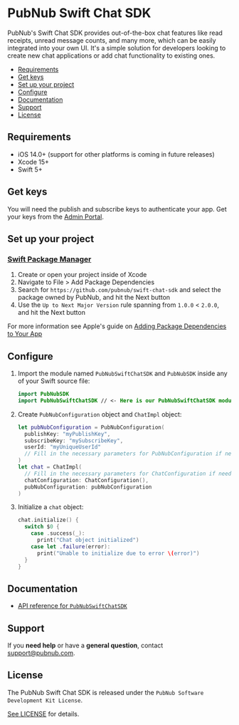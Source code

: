 # PubNub Swift Chat SDK

PubNub's Swift Chat SDK provides out-of-the-box chat features like read receipts, unread message counts, and many more, which can be easily integrated into your own UI. It's a simple solution for developers looking to create new chat applications or add chat functionality to existing ones.

* [Requirements](#requirements)
* [Get keys](#get-keys)
* [Set up your project](#set-up-your-project)
* [Configure](#configure)
* [Documentation](#documentation)
* [Support](#support)
* [License](#license)

## Requirements

* iOS 14.0+ (support for other platforms is coming in future releases)
* Xcode 15+
* Swift 5+

## Get keys

You will need the publish and subscribe keys to authenticate your app. Get your keys from the [Admin Portal](https://dashboard.pubnub.com/).

## Set up your project

### [Swift Package Manager](https://github.com/apple/swift-package-manager)

1. Create or open your project inside of Xcode
1. Navigate to File > Add Package Dependencies
1. Search for `https://github.com/pubnub/swift-chat-sdk` and select the package owned by PubNub, and hit the Next button
1. Use the `Up to Next Major Version` rule spanning from `1.0.0` < `2.0.0`, and hit the Next button

For more information see Apple's guide on [Adding Package Dependencies to Your App](https://developer.apple.com/documentation/xcode/adding_package_dependencies_to_your_app)

## Configure

1. Import the module named `PubNubSwiftChatSDK` and `PubNubSDK` inside any of your Swift source file:

    ```swift
    import PubNubSDK
    import PubNubSwiftChatSDK // <- Here is our PubNubSwiftChatSDK module import.
    ```

1. Create `PubNubConfiguration` object and `ChatImpl` object:

    ```swift
    let pubNubConfiguration = PubNubConfiguration(
      publishKey: "myPublishKey",
      subscribeKey: "mySubscribeKey",
      userId: "myUniqueUserId"
      // Fill in the necessary parameters for PubNubConfiguration if needed
    )
    let chat = ChatImpl(
      // Fill in the necessary parameters for ChatConfiguration if needed
      chatConfiguration: ChatConfiguration(),
      pubNubConfiguration: pubNubConfiguration
    )
    ```
    
2. Initialize a `chat` object:

    ```swift
    chat.initialize() {
      switch $0 {
        case .success(_):
          print("Chat object initialized")
        case let .failure(error):
          print("Unable to initialize due to error \(error)")
      }    
    }
    ```
    
## Documentation

* [API reference for `PubNubSwiftChatSDK`](https://www.pubnub.com/docs/chat/swift-chat-sdk/overview)

## Support

If you **need help** or have a **general question**, contact <support@pubnub.com>.

## License

The PubNub Swift Chat SDK is released under the `PubNub Software Development Kit License`.

[See LICENSE](https://github.com/pubnub/swift/blob/master/LICENSE) for details.
